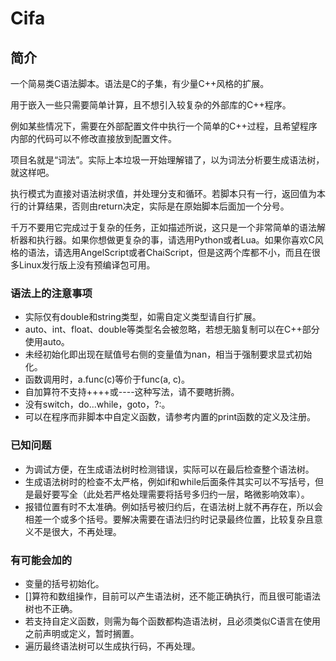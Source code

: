 # Cifa

## 简介

一个简易类C语法脚本。语法是C的子集，有少量C++风格的扩展。

用于嵌入一些只需要简单计算，且不想引入较复杂的外部库的C++程序。

例如某些情况下，需要在外部配置文件中执行一个简单的C++过程，且希望程序内部的代码可以不修改直接放到配置文件。

项目名就是“词法”。实际上本垃圾一开始理解错了，以为词法分析要生成语法树，就这样吧。

执行模式为直接对语法树求值，并处理分支和循环。若脚本只有一行，返回值为本行的计算结果，否则由return决定，实际是在原始脚本后面加一个分号。

千万不要用它完成过于复杂的任务，正如描述所说，这只是一个非常简单的语法解析器和执行器。如果你想做更复杂的事，请选用Python或者Lua。如果你喜欢C风格的语法，请选用AngelScript或者ChaiScript，但是这两个库都不小，而且在很多Linux发行版上没有预编译包可用。

### 语法上的注意事项

* 实际仅有double和string类型，如需自定义类型请自行扩展。
* auto、int、float、double等类型名会被忽略，若想无脑复制可以在C++部分使用auto。
* 未经初始化即出现在赋值号右侧的变量值为nan，相当于强制要求显式初始化。
* 函数调用时，a.func(c)等价于func(a, c)。
* 自加算符不支持++++或----这种写法，请不要瞎折腾。
* 没有switch，do...while，goto，?:。
* 可以在程序而非脚本中自定义函数，请参考内置的print函数的定义及注册。


### 已知问题

- 为调试方便，在生成语法树时检测错误，实际可以在最后检查整个语法树。
- 生成语法树时的检查不太严格，例如if和while后面条件其实可以不写括号，但是最好要写全（此处若严格处理需要将括号多归约一层，略微影响效率）。
- 报错位置有时不太准确。例如括号被归约后，在语法树上就不再存在，所以会相差一个或多个括号。要解决需要在语法归约时记录最终位置，比较复杂且意义不是很大，不再处理。

### 有可能会加的

- 变量的括号初始化。
- []算符和数组操作，目前可以产生语法树，还不能正确执行，而且很可能语法树也不正确。
- 若支持自定义函数，则需为每个函数都构造语法树，且必须类似C语言在使用之前声明或定义，暂时搁置。
- 遍历最终语法树可以生成执行码，不再处理。
